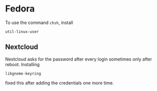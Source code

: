 # Fedora

To use the command `chsh`, install 

    util-linux-user

## Nextcloud

Nextcloud asks for the password after every login sometimes only after reboot. Installing

    libgnome-keyring 

fixed this after adding the credentials one more time.

